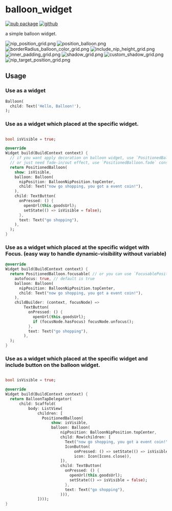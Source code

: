 # balloon_widget

[![pub package](https://img.shields.io/pub/v/balloon_widget.svg?color=4285F4)](https://pub.dev/packages/balloon_widget)
[![github](https://img.shields.io/github/stars/note11g/balloon_widget)](https://github.com/note11g/balloon_widget)

a simple balloon widget.


![nip_position_grid.png](https://github.com/note11g/balloon_widget/raw/main/test/goldens/nip_position_grid.png)
![position_balloon.png](https://github.com/note11g/balloon_widget/raw/main/test/goldens/positioned_balloon.png)
![borderRadius_balloon_color_grid.png](https://github.com/note11g/balloon_widget/raw/main/test/goldens/borderRadius_balloon_color_grid.png)
![include_nip_height_grid.png](https://github.com/note11g/balloon_widget/raw/main/test/goldens/include_nip_height_grid.png)
![inner_padding_grid.png](https://github.com/note11g/balloon_widget/raw/main/test/goldens/inner_padding_grid.png)
![shadow_grid.png](https://github.com/note11g/balloon_widget/raw/main/test/goldens/shadow_grid.png)
![custom_shadow_grid.png](https://github.com/note11g/balloon_widget/raw/main/test/goldens/custom_shadow_grid.png)
![nip_target_position_grid.png](https://github.com/note11g/balloon_widget/raw/main/test/goldens/nip_target_position_grid.png)

## Usage

### Use as a widget

```dart
Balloon(
  child: Text('Hello, Balloon!'),
);
```

### Use as a widget which placed at the specific widget.

```dart

bool isVisible = true;

@override
Widget build(BuildContext context) {
  // if you want apply decoration on balloon widget, use `PositionedBalloon.decorateBuilder` widget.
  // or just need fade-in/out effect, use `PositionedBalloon.fade` constructor.
  return PositionedBalloon(
    show: isVisible,
    balloon: Balloon(
      nipPosition: BalloonNipPosition.topCenter,
      child: Text("now go shopping, you got a event coin!"),
    ),
    child: TextButton(
      onPressed: () {
        openUrl(this.goodsUrl);
        setState(() => isVisible = false);
      },
      text: Text("go shopping"),
    ),
  );
}
```

### Use as a widget which placed at the specific widget with Focus. (easy way to handle dynamic-visibility without variable)

```dart
@override
Widget build(BuildContext context) {
  return PositionedBalloon.focusable( // or you can use `FocusablePositionedBalloon` widget.
    autofocus: true, // default is true
    balloon: Balloon(
      nipPosition: BalloonNipPosition.topCenter,
      child: Text("now go shopping, you got a event coin!"),
    ),
    childBuilder: (context, focusNode) =>
        TextButton(
          onPressed: () {
            openUrl(this.goodsUrl);
            if (focusNode.hasFocus) focusNode.unfocus();
          },
          text: Text("go shopping"),
        ),
  );
}
```

### Use as a widget which placed at the specific widget and include button on the balloon widget.

```dart

bool isVisible = true;

@override
Widget build(BuildContext context) {
  return BalloonTapDelegator(
      child: Scaffold(
          body: ListView(
              children: [
                PositionedBalloon(
                    show: isVisible,
                    balloon: Balloon(
                        nipPosition: BalloonNipPosition.topCenter,
                        child: Row(children: [
                          Text("now go shopping, you got a event coin!"),
                          IconButton(
                              onPressed: () => setState(() => isVisible = false),
                              icon: Icon(Icons.close)),
                        ]),
                        child: TextButton(
                          onPressed: () {
                            openUrl(this.goodsUrl);
                            setState(() => isVisible = false);
                          },
                          text: Text("go shopping"),
                        ))),
              ])));
}
```

